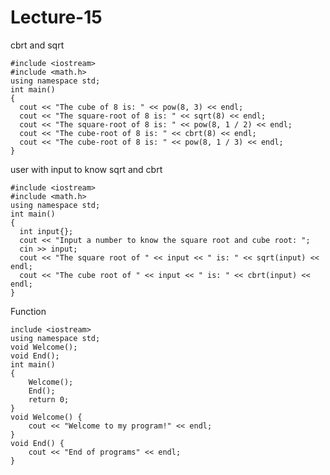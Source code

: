 # Lecture-15

cbrt and sqrt

    #include <iostream>
    #include <math.h>
    using namespace std;
    int main() 
    {
      cout << "The cube of 8 is: " << pow(8, 3) << endl;
      cout << "The square-root of 8 is: " << sqrt(8) << endl;
      cout << "The square-root of 8 is: " << pow(8, 1 / 2) << endl;
      cout << "The cube-root of 8 is: " << cbrt(8) << endl;
      cout << "The cube-root of 8 is: " << pow(8, 1 / 3) << endl;
    }



user with input to know sqrt and cbrt

    #include <iostream>
    #include <math.h>
    using namespace std;
    int main() 
    {
      int input{};
      cout << "Input a number to know the square root and cube root: ";
      cin >> input;
      cout << "The square root of " << input << " is: " << sqrt(input) << endl;
      cout << "The cube root of " << input << " is: " << cbrt(input) << endl;
    }

Function

    include <iostream>
    using namespace std;
    void Welcome();
    void End();
    int main() 
    {
        Welcome();
        End();
        return 0;
    }
    void Welcome() {
        cout << "Welcome to my program!" << endl;
    }
    void End() {
        cout << "End of programs" << endl;
    }
